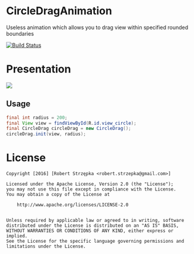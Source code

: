 # CircleDragAnimation
Useless animation which allows you to drag view within specified rounded boundaries

[![Build Status](https://travis-ci.org/Rzodkiewka/CircleDragAnimation.svg?branch=master)](https://travis-ci.org/Rzodkiewka/CircleDragAnimation)
# Presentation
![](docs/app-presentation.gif)

## Usage

```java
final int radius = 200;
final View view = findViewById(R.id.view_circle);
final CircleDrag circleDrag = new CircleDrag();
circleDrag.init(view, radius);

```

# License

    Copyright [2016] [Robert Strzępka <robert.strzepka@gmail.com>]
    
    Licensed under the Apache License, Version 2.0 (the "License");
    you may not use this file except in compliance with the License.
    You may obtain a copy of the License at
    
    	http://www.apache.org/licenses/LICENSE-2.0
        
    
    Unless required by applicable law or agreed to in writing, software
    distributed under the License is distributed on an "AS IS" BASIS,
    WITHOUT WARRANTIES OR CONDITIONS OF ANY KIND, either express or implied.
    See the License for the specific language governing permissions and
    limitations under the License.
